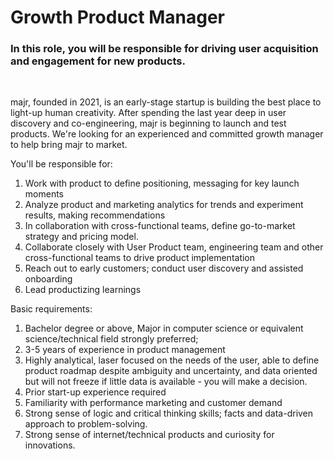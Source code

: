 # Growth Product Manager

### In this role, you will be responsible for driving user acquisition and engagement for new products.
&nbsp;&nbsp;

majr, founded in 2021, is an early-stage startup is building the best place to light-up human creativity. After spending the last year deep in user discovery and co-engineering, majr is beginning to launch and test products. We're looking for an experienced and committed growth manager to help bring majr to market.
&nbsp;&nbsp;

You'll be responsible for:&nbsp;&nbsp;
1. Work with product to define positioning, messaging for key launch moments
2. Analyze product and marketing analytics for trends and experiment results, making recommendations  
3. In collaboration with cross-functional teams, define go-to-market strategy and pricing model.
4. Collaborate closely with User Product team, engineering team and other cross-functional teams to drive product implementation
5. Reach out to early customers; conduct user discovery and assisted onboarding
6. Lead productizing learnings 


Basic requirements:  
1. Bachelor degree or above, Major in computer science or equivalent science/technical field strongly preferred;
2. 3-5 years of experience in product management
3. Highly analytical, laser focused on the needs of the user, able to define product roadmap despite ambiguity and uncertainty, and data oriented but will not freeze if little data is available - you will make a decision.
4. Prior start-up experience required
6. Familiarity with performance marketing and customer demand
7. Strong sense of logic and critical thinking skills; facts and data-driven approach to problem-solving.
8. Strong sense of internet/technical products and curiosity for innovations.

